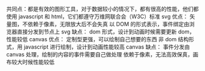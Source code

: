 共同点：都是有效的图形工具，对于数据较小的情况下，都有很高的性能，他们都使用 javascript 和 html，它们都遵守万维网联合会（W3C）标准
svg 优点：
矢量图，不依赖于像素，无限放大后不会失真
以 DOM 的形式表示，事件绑定由浏览器直接分发到节点上
svg 缺点：
dom 形式，设计到动画时候需要更新 dom，性能较低
canvas 优点：
定制型更强，可以绘制自己想要的东西
非 dom 结构形式，用 javascript 进行绘制，设计到动画性能较高
canvas 缺点：
事件分发由 canvas 处理，绘制的内容的事件需要自己做处理
依赖于像素，无法高效保真，画布较大时候性能较低
